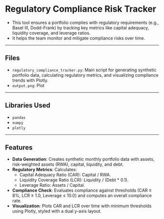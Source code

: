 # Regulatory Compliance Risk Tracker

- This tool ensures a portfolio complies with regulatory requirements (e.g., Basel III, Dodd-Frank) by tracking key metrics like capital adequacy, liquidity coverage, and leverage ratios.
- It helps the team monitor and mitigate compliance risks over time.

---

## Files
- `regulatory_compliance_tracker.py`: Main script for generating synthetic portfolio data, calculating regulatory metrics, and visualizing compliance trends with Plotly.
- `output.png`: Plot

---

## Libraries Used
- `pandas`
- `numpy`
- `plotly`

---

## Features
- **Data Generation**: Creates synthetic monthly portfolio data with assets, risk-weighted assets (RWA), capital, liquidity, and debt.
- **Regulatory Metrics**: Calculates:
  - Capital Adequacy Ratio (CAR): Capital / RWA.
  - Liquidity Coverage Ratio (LCR): Liquidity / (Debt * 0.1).
  - Leverage Ratio: Assets / Capital.
- **Compliance Check**: Evaluates compliance against thresholds (CAR ≥ 8%, LCR ≥ 1.0, Leverage ≤ 10.0) and computes an overall compliance rate.
- **Visualization**: Plots CAR and LCR over time with minimum thresholds using Plotly, styled with a dual y-axis layout.
